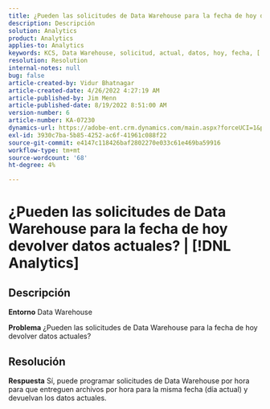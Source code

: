 ```yaml
---
title: ¿Pueden las solicitudes de Data Warehouse para la fecha de hoy devolver datos actuales? | [!DNL Analytics]
description: Descripción
solution: Analytics
product: Analytics
applies-to: Analytics
keywords: KCS, Data Warehouse, solicitud, actual, datos, hoy, fecha, [!DNL Analytics]
resolution: Resolution
internal-notes: null
bug: false
article-created-by: Vidur Bhatnagar
article-created-date: 4/26/2022 4:27:19 AM
article-published-by: Jim Menn
article-published-date: 8/19/2022 8:51:00 AM
version-number: 6
article-number: KA-07230
dynamics-url: https://adobe-ent.crm.dynamics.com/main.aspx?forceUCI=1&pagetype=entityrecord&etn=knowledgearticle&id=2f170927-19c5-ec11-a7b6-0022480a1004
exl-id: 3930c7ba-5b85-4252-ac6f-41961c088f22
source-git-commit: e4147c118426baf2802270e033c61e469ba59916
workflow-type: tm+mt
source-wordcount: '68'
ht-degree: 4%

---
```


# ¿Pueden las solicitudes de Data Warehouse para la fecha de hoy devolver datos actuales? | [!DNL Analytics]

## Descripción


<b>Entorno</b>
Data Warehouse

<b>Problema</b>
¿Pueden las solicitudes de Data Warehouse para la fecha de hoy devolver datos actuales?


## Resolución


<b>Respuesta</b>
Sí, puede programar solicitudes de Data Warehouse por hora para que entreguen archivos por hora para la misma fecha (día actual) y devuelvan los datos actuales.
